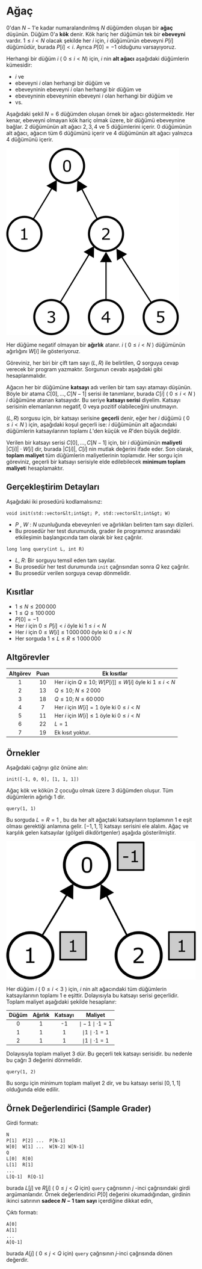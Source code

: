 # Ağaç
$0$'dan $N - 1$'e kadar numaralandırılmış $N$ düğümden oluşan bir **ağaç** düşünün. Düğüm $0$'a **kök** denir. Kök hariç her düğümün tek bir **ebeveyni** vardır. $1 \leq i < N$ olacak şekilde her $i$ için, $i$ düğümünün ebeveyni $P[i]$ düğümüdür, burada $P[i] < i$. Ayrıca $P[0] = -1$ olduğunu varsayıyoruz.

Herhangi bir düğüm $i$ ( $0 \leq i < N$) için, $i$ nin **alt ağacı** aşağıdaki düğümlerin kümesidir:
 * $i$ ve
 * ebeveyni $i$ olan herhangi bir düğüm ve
 * ebeveyninin ebeveyni $i$ olan herhangi bir düğüm ve
 * ebeveyninin ebeveyninin ebeveyni $i$ olan herhangi bir düğüm ve
 * vs.

Aşağıdaki şekil $N = 6$ düğümden oluşan örnek bir ağacı göstermektedir.
Her kenar, ebeveyni olmayan kök hariç olmak üzere, bir düğümü ebeveynine bağlar.
$2$ düğümünün alt ağacı $2, 3, 4$ ve $5$ düğümlerini içerir.
$0$ düğümünün alt ağacı, ağacın tüm $6$ düğümünü içerir
 ve $4$ düğümünün alt ağacı yalnızca $4$ düğümünü içerir.

![](subtrees.png "150")


Her düğüme negatif olmayan bir **ağırlık** atanır.
$i$ ( $0 \leq i < N$ ) düğümünün ağırlığını $W[i]$ ile gösteriyoruz.

Göreviniz, her biri bir çift tam sayı $(L, R)$ ile belirtilen, $Q$ sorguya cevap verecek bir program yazmaktır. Sorgunun cevabı aşağıdaki gibi hesaplanmalıdır.

 Ağacın her bir düğümüne **katsayı** adı verilen bir tam sayı atamayı düşünün.
Böyle bir atama $C[0], \ldots, C[N-1]$ serisi ile tanımlanır,
 burada $C[i]$ ( $0 \leq i < N$ ) $i$ düğümüne atanan katsayıdır.
Bu seriye **katsayı serisi** diyelim.
Katsayı serisinin elemanlarının negatif, $0$ veya pozitif olabileceğini unutmayın.

$(L, R)$ sorgusu için,
 bir katsayı serisine **geçerli** denir,
 eğer her $i$ düğümü  ( $0 \leq i < N$ ) için,
 aşağıdaki koşul geçerli ise:
 $i$ düğümünün alt ağacındaki düğümlerin katsayılarının toplamı
 $L$'den küçük ve $R$'den büyük değildir.

Verilen bir katsayı serisi $C[0], \ldots, C[N-1]$ için,
 bir  $i$ düğümünün **maliyeti** $|C[i]| \cdot W[i]$ dir,
 burada $|C[i]|$, $C[i]$ nin mutlak değerini ifade eder.
Son olarak, **toplam maliyet** tüm düğümlerin maliyetlerinin toplamıdır.
Her sorgu için göreviniz,
geçerli bir katsayı serisiyle elde edilebilecek **minimum toplam maliyet**i hesaplamaktır.

## Gerçekleştirim Detayları

Aşağıdaki iki prosedürü kodlamalısınız:

```
void init(std::vector&lt;int&gt; P, std::vector&lt;int&gt; W)
```

* $P$ , $W$ : $N$ uzunluğunda ebeveynleri ve ağırlıkları belirten tam sayı dizileri.
* Bu prosedür her test durumunda, grader ile programınız arasındaki etkileşimin başlangıcında tam olarak bir kez çağrılır.

```
long long query(int L, int R)
```
* $L$, $R$: Bir sorguyu temsil eden tam sayılar.
* Bu prosedür her test durumunda `init` çağrısından sonra $Q$ kez çağrılır.
* Bu prosedür verilen sorguya cevap dönmelidir.


## Kısıtlar

* $1 \leq N \leq 200\,000$
* $1 \leq Q \leq 100\,000$
* $P[0] = -1$
* Her $i$ için $0 \leq P[i] < i$  öyle ki $1 \leq i < N$
* Her $i$ için $0 \leq W[i] \leq 1\,000\,000$ öyle ki $0 \leq i < N$
* Her sorguda $1 \leq L \leq R \leq 1\,000\,000$

## Altgörevler

| Altgörev | Puan  | Ek kısıtlar |
| :-----: | :----: | ---------------------- |
|   1     |  $10$  | Her $i$ için $Q \leq 10$; $W[P[i]] \leq W[i]$ öyle ki $1 \leq i < N$
|   2     |  $13$  | $Q \leq 10$; $N \leq 2\,000$
|   3     |  $18$  | $Q \leq 10$; $N \leq 60\,000$
|   4     |  $7$   | Her $i$ için $W[i] = 1$ öyle ki $0 \leq i < N$
|   5     |  $11$  | Her $i$ için $W[i] \leq 1$ öyle ki $0 \leq i < N$
|   6     |  $22$  | $L = 1$
|   7     |  $19$  | Ek kısıt yoktur.



## Örnekler

Aşağıdaki çağrıyı göz önüne alın:
```
init([-1, 0, 0], [1, 1, 1])
```
Ağaç kök ve kökün $2$ çocuğu olmak üzere $3$ düğümden oluşur.
Tüm düğümlerin ağırlığı $1$ dir.

```
query(1, 1)
```

Bu sorguda $L = R = 1$ ,
bu da her alt ağaçtaki katsayıların toplamının $1$ e eşit olması gerektiği anlamına gelir.
$[-1, 1, 1]$ katsayı serisini ele alalım.
Ağaç ve karşılık gelen katsayılar (gölgeli dikdörtgenler) aşağıda gösterilmiştir.

![](ex1.png "150")


Her düğüm $i$ ( $0 \leq i < 3$ ) için, $i$ nin alt ağacındaki tüm düğümlerin katsayılarının toplamı
 $1$ e eşittir. 
Dolayısıyla bu katsayı serisi geçerlidir.
Toplam maliyet aşağıdaki şekilde hesaplanır:

| Düğüm | Ağırlık | Katsayı | Maliyet                      |
| :----: | :----: | :---------: | :-----------------------: |
|   0    |   1    |     -1      | $\mid -1 \mid \cdot 1 = 1$
|   1    |   1    |      1      | $\mid 1 \mid \cdot 1 = 1$
|   2    |   1    |      1      | $\mid 1 \mid \cdot 1 = 1$



Dolayısıyla toplam maliyet $3$ dür.
Bu geçerli tek katsayı serisidir.
 bu nedenle bu çağrı $3$ değerini dönmelidir.

```
query(1, 2)
```
Bu sorgu için minimum toplam maliyet $2$ dir,
 ve bu katsayı serisi $[0, 1, 1]$ olduğunda elde edilir.

## Örnek Değerlendirici (Sample Grader)

Girdi formatı:

```
N
P[1]  P[2] ...  P[N-1]
W[0]  W[1] ...  W[N-2] W[N-1]
Q
L[0]  R[0]
L[1]  R[1]
...
L[Q-1]  R[Q-1]
```

burada $L[j]$ ve $R[j]$
 ( $0 \leq j < Q$ için)
 `query` çağrısının $j$ -inci çağrısındaki girdi argümanlarıdır.
Örnek değerlendirici $P[0]$ değerini okumadığından, girdinin ikinci satırının **sadece $N-1$ tam sayı** içerdiğine dikkat edin,

Çıktı formatı:
```
A[0]
A[1]
...
A[Q-1]
```

burada $A[j]$
 ( $0 \leq j < Q$ için)
 `query` çağrısının $j$-inci çağrısında dönen değerdir.
 

